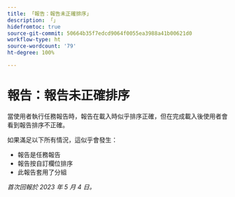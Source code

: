 ```yaml
---
title: 「報告：報告未正確排序」
description: 「」
hidefromtoc: true
source-git-commit: 50664b35f7edcd9064f0055ea3988a41b00621d0
workflow-type: ht
source-wordcount: '79'
ht-degree: 100%

---
```



# 報告：報告未正確排序

當使用者執行任務報告時，報告在載入時似乎排序正確，但在完成載入後使用者會看到報告排序不正確。

如果滿足以下所有情況，這似乎會發生：

* 報告是任務報告
* 報告按自訂欄位排序
* 此報告套用了分組

_首次回報於 2023 年 5 月 4 日。_


